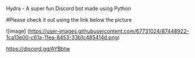 Hydra - A super fun Discord bot made using Python

#Please check it out using the link below the picture

![image]
(https://user-images.githubusercontent.com/67731024/87448922-1ca13e00-c61a-11ea-8453-33b1c485414d.png)

https://discord.gg/AYBbtw
